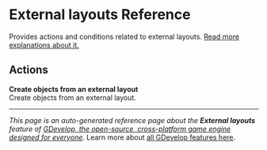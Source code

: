 # External layouts Reference

Provides actions and conditions related to external layouts. [Read more explanations about it.](/gdevelop5/interface/scene-editor/external-layouts)

## Actions

**Create objects from an external layout**  
Create objects from an external layout.



---
*This page is an auto-generated reference page about the **External layouts** feature of [GDevelop, the open-source, cross-platform game engine designed for everyone](https://gdevelop.io/).* Learn more about [all GDevelop features here](/gdevelop5/all-features).